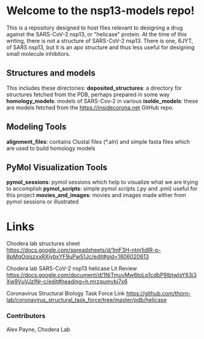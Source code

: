 # **Welcome to the nsp13-models repo!**
This is a repository designed to host files relevant to designing a drug against the SARS-CoV-2 nsp13, or "helicase" protein.
At the time of this writing, there is not a structure of SARS-CoV-2 nsp13. There is one, 6JYT, of SARS nsp13, but it is an apo structure and thus less useful for designing small molecule inhibitors.

## **Structures and models**
This includes these directories:
**deposited_structures**: a directory for structures fetched from the PDB, perhaps prepared in some way
**homology_models**: models of SARS-Cov-2 in various
**isolde_models**: these are models fetched from the <https://insidecorona.net> GitHub repo.

## **Modeling Tools**
**alignment_files**: contains Clustal files (*.aln) and simple fasta files which are used to build homology models

## **PyMol Visualization Tools**
**pymol_sessions**: pymol sessions which help to visualize what we are trying to accomplish
**pymol_scripts**: simple pymol scripts (.py and .pml) useful for this project
**movies_and_images**: movies and images made either from pymol sessions or illustrated

# **Links**
Chodera lab structures sheet
https://docs.google.com/spreadsheets/d/1mF3H-ntm1idlR-p-8pMgOqiszxxRXjybxYF9uPw51Jc/edit#gid=1806020613

Chodera lab SARS-CoV-2 nsp13 helicase Lit Review
https://docs.google.com/document/d/1NiTmuvMw6toLp1cdbP9IbtwIsY63i3Xw9VuVJzlNr-c/edit#heading=h.mrzqumybj7x6

Coronavirus Structural Biology Task Force Link
https://github.com/thorn-lab/coronavirus_structural_task_force/tree/master/pdb/helicase

### Contributors
Alex Payne, Chodera Lab
